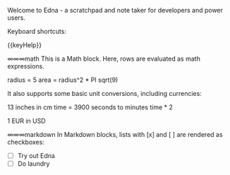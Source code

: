 Welcome to Edna - a scratchpad and note taker for developers and power users.

Keyboard shortcuts:

{{keyHelp}}

∞∞∞math
This is a Math block. Here, rows are evaluated as math expressions.

radius = 5
area = radius^2 * PI
sqrt(9)

It also supports some basic unit conversions, including currencies:

13 inches in cm
time = 3900 seconds to minutes
time * 2

1 EUR in USD

∞∞∞markdown
In Markdown blocks, lists with [x] and [ ] are rendered as checkboxes:

- [ ] Try out Edna
- [ ] Do laundry
